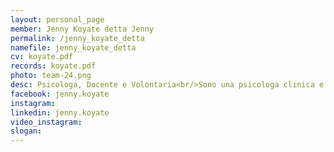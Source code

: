 ```yaml
---
layout: personal_page
member: Jenny Koyate detta Jenny
permalink: /jenny_koyate_detta
namefile: jenny_koyate_detta
cv: koyate.pdf
records: koyate.pdf
photo: team-24.png
desc: Psicologa, Docente e Volontaria<br/>Sono una psicologa clinica e del lavoro, docente e formatrice, impegnata in progetti di inclusione sociale e benessere. Il mio lavoro si concentra su educazione, supporto psicologico e creazione di ambienti lavorativi più inclusivi.<br/>Educazione e formazione&#58; Come docente e psicologa scolastica presso l&#x27;Istituto Artigianelli di Trento, supporto gli studenti nel loro percorso di crescita. Collaboro con enti e aziende per la formazione su competenze trasversali e strategie per un apprendimento efficace.<br/>Benessere nei luoghi di lavoro&#58; Mi occupo di migliorare l&#x27;ambiente lavorativo, in particolare per le persone con Disturbi Specifici dell’Apprendimento (DSA). Ho ideato il Piano Lavorativo Personalizzato (PLP) per adattare le misure scolastiche al mondo del lavoro, favorendo un&#x27;integrazione professionale più efficace.<br/>Psicologia clinica&#58; Offro consulenza per supportare chi affronta difficoltà emotive e relazionali, creando uno spazio sicuro di ascolto.<br/>Impegno sociale e volontariato&#58; Sono volontaria presso la Casa Circondariale di Trento, dove fornisco supporto psicologico a detenuti colpevoli di reati sessuali. Inoltre, collaboro con il progetto Ponti Meticci per favorire l&#x27;inclusione sociale e lavorativa di persone di diverse origini. Faccio parte del gruppo di lavoro sulla Psicologia Scolastica dell&#x27;Ordine degli Psicologi di Trento, contribuendo alla mappatura e al miglioramento dei servizi psicologici nelle scuole.<br/>Mi candido alle elezioni comunali di Trento con l’obiettivo di contribuire a soluzioni concrete per i problemi della nostra città, in particolare per quanto riguarda l&#x27;integrazione sociale e il sostegno alle nostre imprese locali. Penso che attraverso un lavoro coordinato, possiamo favorire l&#x27;accesso al lavoro, la formazione professionale e la creazione di opportunità, promuovendo una città più inclusiva e coesa.<br/>
facebook: jenny.koyate
instagram: 
linkedin: jenny.koyate
video_instagram: 
slogan: 
---
```

